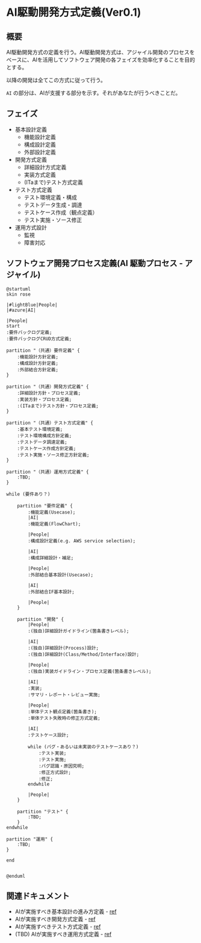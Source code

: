 # AI駆動開発方式定義(Ver0.1)

## 概要
AI駆動開発方式の定義を行う。AI駆動開発方式は、アジャイル開発のプロセスをベースに、AIを活用してソフトウェア開発の各フェイズを効率化することを目的とする。

以降の開発は全てこの方式に従って行う。

`AI` の部分は、AIが支援する部分を示す。それがあなたが行うべきことだ。

## フェイズ

- 基本設計定義
    - 機能設計定義
    - 構成設計定義
    - 外部設計定義
- 開発方式定義
    - 詳細設計方式定義
    - 実装方式定義
    - (ITaまで)テスト方式定義
- テスト方式定義
    - テスト環境定義・構成
    - テストデータ生成・調達
    - テストケース作成（観点定義）
    - テスト実施・ソース修正
- 運用方式設計
    - 監視
    - 障害対応

## ソフトウェア開発プロセス定義(AI 駆動プロセス - アジャイル)

```plantuml
@startuml
skin rose

|#lightBlue|People|
|#azure|AI|

|People|
start
:要件バックログ定義;
:要件バックログCRUD方式定義;

partition "（共通）要件定義" {
    :機能設計方針定義;
    :構成設計方針定義;
    :外部結合方針定義;
}

partition "（共通）開発方式定義" {
    :詳細設計方針・プロセス定義;
    :実装方針・プロセス定義;
    :(ITaまで)テスト方針・プロセス定義;
}

partition "（共通）テスト方式定義" {
    :基本テスト環境定義;
    :テスト環境構成方針定義;
    :テストデータ調達定義;
    :テストケース作成方針定義;
    :テスト実施・ソース修正方針定義;
}

partition "（共通）運用方式定義" {
    :TBD;
}

while (要件あり？)
    
    partition "要件定義" {
        :機能定義(Usecase);
        |AI|
        :機能定義(FlowChart);
        
        |People|
        :構成設計定義(e.g. AWS service selection);
        
        |AI|
        :構成詳細設計・補足;
        
        |People|
        :外部結合基本設計(Usecase);
        
        |AI|
        :外部結合IF基本設計;

        |People|
    }

    partition "開発" {
        |People|
        :(独自)詳細設計ガイドライン(箇条書きレベル);
        
        |AI|
        :(独自)詳細設計(Process)設計;
        :(独自)詳細設計(Class/Method/Interface)設計;
        
        |People|        
        :(独自)実装ガイドライン・プロセス定義(箇条書きレベル);
        
        |AI|
        :実装;
        :サマリ・レポート・レビュー実施;
        
        |People|
        :単体テスト観点定義(箇条書き);
        :単体テスト失敗時の修正方式定義;
        
        |AI|
        :テストケース設計;
        
        while (バグ・あるいは未実装のテストケースあり？)
            :テスト実装;
            :テスト実施;
            :バグ認識・原因究明;
            :修正方式設計;
            :修正;
        endwhile
        
        |People|
    }

    partition "テスト" {
        :TBD;
    }
endwhile

partition "運用" {
    :TBD;
}

end


@enduml
```

## 関連ドキュメント

- AIが実施すべき基本設計の進み方定義 - [ref](./01.BasicDesign.md)
- AIが実施すべき開発方式定義 - [ref](./02.DevProcess.md)
- AIが実施すべきテスト方式定義 - [ref](./03.TestProcess.md)
- (TBD) AIが実施すべき運用方式定義 - [ref](./04.OperationsProcess.md)